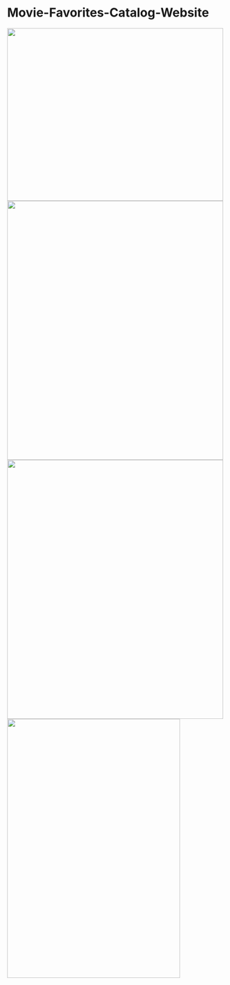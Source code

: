 # Movie-Favorites-Catalog-Website

<img src="https://github.com/shaily29-eng/Movie-Favorites-Catalog-Website/assets/59019087/9c98d4c4-9377-4a66-9128-62e8c10bda25" width="500" height="400">

<img src="https://github.com/shaily29-eng/Movie-Favorites-Catalog-Website/assets/59019087/ec828a8a-af17-4fec-a510-8eee2374a397" width="500" height="600">

<img src="https://github.com/shaily29-eng/Movie-Favorites-Catalog-Website/assets/59019087/b09785da-c31c-46fb-a92f-4f76917b3223" width="500" height="600">

<img src="https://github.com/shaily29-eng/Movie-Favorites-Catalog-Website/assets/59019087/e748a9b3-7457-4dde-9679-4eaf7792ddc6" width="400" height="600">

